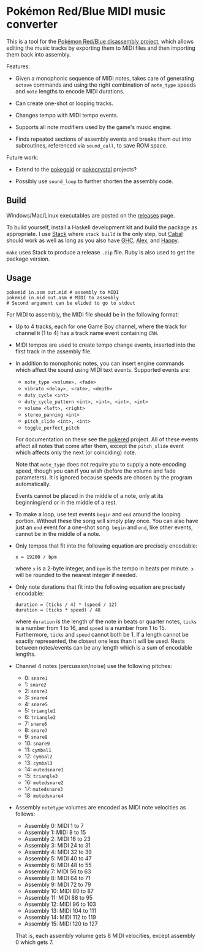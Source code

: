 # Pokémon Red/Blue MIDI music converter

This is a tool for the [Pokémon Red/Blue disassembly project][pokered], which
allows editing the music tracks by exporting them to MIDI files and then
importing them back into assembly.

[pokered]: https://github.com/pret/pokered

Features:

  * Given a monophonic sequence of MIDI notes, takes care of generating `octave`
    commands and using the right combination of `note_type` speeds and `note`
    lengths to encode MIDI durations.

  * Can create one-shot or looping tracks.

  * Changes tempo with MIDI tempo events.

  * Supports all note modifiers used by the game's music engine.

  * Finds repeated sections of assembly events and breaks them out into
    subroutines, referenced via `sound_call`, to save ROM space.

Future work:

  * Extend to the [pokegold][] or [pokecrystal][] projects?

[pokegold]: https://github.com/pret/pokegold
[pokecrystal]: https://github.com/pret/pokecrystal

  * Possibly use `sound_loop` to further shorten the assembly code.

## Build

Windows/Mac/Linux executables are posted on the [releases] page.

[releases]: https://github.com/mtolly/pokemid/releases

To build yourself, install a Haskell development kit and build the package as
appropriate. I use [Stack] where `stack build` is the only step, but [Cabal]
should work as well as long as you also have [GHC], [Alex], and [Happy].

[Stack]: https://haskellstack.org/
[GHC]: https://www.haskell.org/ghc/
[Alex]: https://www.haskell.org/alex/
[Happy]: https://www.haskell.org/happy/
[Cabal]: https://www.haskell.org/haskellwiki/Cabal-Install

`make` uses Stack to produce a release `.zip` file.
Ruby is also used to get the package version.

## Usage

    pokemid in.asm out.mid # assembly to MIDI
    pokemid in.mid out.asm # MIDI to assembly
    # Second argument can be elided to go to stdout

For MIDI to assembly, the MIDI file should be in the following format:

  * Up to 4 tracks, each for one Game Boy channel, where the track for channel
    `N` (1 to 4) has a track name event containing `ChN`.

  * MIDI tempos are used to create tempo change events, inserted into the first
    track in the assembly file.

  * In addition to monophonic notes, you can insert engine commands which affect
    the sound using MIDI text events. Supported events are:

      * `note_type <volume>, <fade>`
      * `vibrato <delay>, <rate>, <depth>`
      * `duty_cycle <int>`
      * `duty_cycle_pattern <int>, <int>, <int>, <int>`
      * `volume <left>, <right>`
      * `stereo_panning <int>`
      * `pitch_slide <int>, <int>`
      * `toggle_perfect_pitch`

    For documentation on these see the [pokered] project.
    All of these events affect all notes that come after them, except the
    `pitch_slide` event which affects only the next (or coinciding) note.

    Note that `note_type` does not require you to supply a note encoding
    speed, though you can if you wish (before the volume and fade
    parameters). It is ignored because speeds are chosen by the program
    automatically.

    Events cannot be placed in the middle of a note, only at its beginning/end
    or in the middle of a rest.

  * To make a loop, use text events `begin` and `end` around the looping
    portion. Without these the song will simply play once. You can also have
    just an `end` event for a one-shot song. `begin` and `end`, like other
    events, cannot be in the middle of a note.

  * Only tempos that fit into the following equation are precisely encodable:

        x = 19200 / bpm

    where `x` is a 2-byte integer, and `bpm` is the tempo in beats per minute.
    `x` will be rounded to the nearest integer if needed.

  * Only note durations that fit into the following equation are precisely
    encodable:

        duration = (ticks / 4) * (speed / 12)
        duration = (ticks * speed) / 48

    where `duration` is the length of the note in beats or quarter notes,
    `ticks` is a number from 1 to 16, and `speed` is a number from 1 to 15.
    Furthermore, `ticks` and `speed` cannot both be 1.
    If a length cannot be exactly represented, the closest one less than it will
    be used. Rests between notes/events can be any length which is a sum of
    encodable lengths.

  * Channel 4 notes (percussion/noise) use the following pitches:

    * 0: `snare1`
    * 1: `snare2`
    * 2: `snare3`
    * 3: `snare4`
    * 4: `snare5`
    * 5: `triangle1`
    * 6: `triangle2`
    * 7: `snare6`
    * 8: `snare7`
    * 9: `snare8`
    * 10: `snare9`
    * 11: `cymbal1`
    * 12: `cymbal2`
    * 13: `cymbal3`
    * 14: `mutedsnare1`
    * 15: `triangle3`
    * 16: `mutedsnare2`
    * 17: `mutedsnare3`
    * 18: `mutedsnare4`

  * Assembly `notetype` volumes are encoded as MIDI note velocities as follows:

    * Assembly 0: MIDI 1 to 7
    * Assembly 1: MIDI 8 to 15
    * Assembly 2: MIDI 16 to 23
    * Assembly 3: MIDI 24 to 31
    * Assembly 4: MIDI 32 to 39
    * Assembly 5: MIDI 40 to 47
    * Assembly 6: MIDI 48 to 55
    * Assembly 7: MIDI 56 to 63
    * Assembly 8: MIDI 64 to 71
    * Assembly 9: MIDI 72 to 79
    * Assembly 10: MIDI 80 to 87
    * Assembly 11: MIDI 88 to 95
    * Assembly 12: MIDI 96 to 103
    * Assembly 13: MIDI 104 to 111
    * Assembly 14: MIDI 112 to 119
    * Assembly 15: MIDI 120 to 127

    That is, each assembly volume gets 8 MIDI velocities, except assembly 0 which gets 7.
